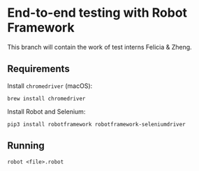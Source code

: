 # End-to-end testing with Robot Framework

This branch will contain the work of test interns Felicia & Zheng.

## Requirements

Install `chromedriver` (macOS):

```
brew install chromedriver
```

Install Robot and Selenium:

```
pip3 install robotframework robotframework-seleniumdriver
```

## Running

```
robot <file>.robot
```
